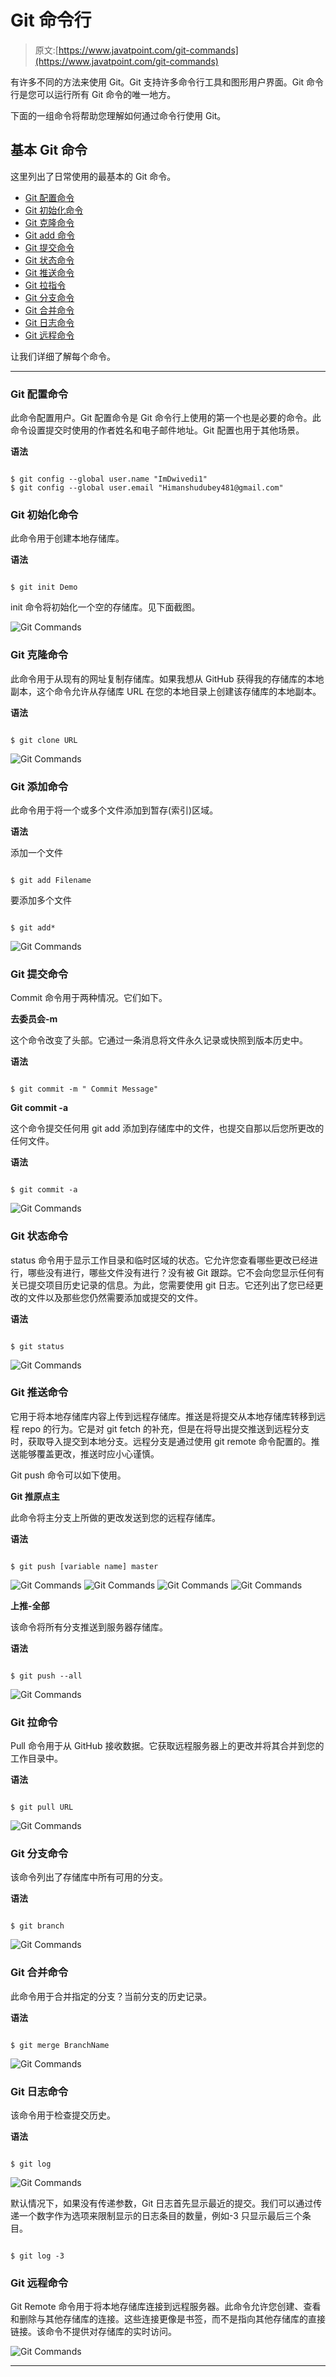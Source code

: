 # Git 命令行

> 原文:[https://www.javatpoint.com/git-commands](https://www.javatpoint.com/git-commands)

有许多不同的方法来使用 Git。Git 支持许多命令行工具和图形用户界面。Git 命令行是您可以运行所有 Git 命令的唯一地方。

下面的一组命令将帮助您理解如何通过命令行使用 Git。

## 基本 Git 命令

这里列出了日常使用的最基本的 Git 命令。

*   [Git 配置命令](#config-command)
*   [Git 初始化命令](#init-command)
*   [Git 克隆命令](#clone-command)
*   [Git add 命令](#add-command)
*   [Git 提交命令](#commit-command)
*   [Git 状态命令](#status-command)
*   [Git 推送命令](#push-command)
*   [Git 拉指令](#pull-command)
*   [Git 分支命令](#branch-command)
*   [Git 合并命令](#merge-command)
*   [Git 日志命令](#log-command)
*   [Git 远程命令](#remote-command)

让我们详细了解每个命令。

* * *

### Git 配置命令

此命令配置用户。Git 配置命令是 Git 命令行上使用的第一个也是必要的命令。此命令设置提交时使用的作者姓名和电子邮件地址。Git 配置也用于其他场景。

**语法**

```

$ git config --global user.name "ImDwivedi1"
$ git config --global user.email "Himanshudubey481@gmail.com"

```

### Git 初始化命令

此命令用于创建本地存储库。

**语法**

```

$ git init Demo

```

init 命令将初始化一个空的存储库。见下面截图。

![Git Commands](../Images/9875728351760ca5f77966ef21f6066b.png)

### Git 克隆命令

此命令用于从现有的网址复制存储库。如果我想从 GitHub 获得我的存储库的本地副本，这个命令允许从存储库 URL 在您的本地目录上创建该存储库的本地副本。

**语法**

```

$ git clone URL

```

![Git Commands](../Images/bd374740ab61fa70791229dc6a432c4c.png)

### Git 添加命令

此命令用于将一个或多个文件添加到暂存(索引)区域。

**语法**

添加一个文件

```

$ git add Filename

```

要添加多个文件

```

$ git add*

```

![Git Commands](../Images/2167b3b5b5610e418740e24ccb77ab07.png)

### Git 提交命令

Commit 命令用于两种情况。它们如下。

**去委员会-m**

这个命令改变了头部。它通过一条消息将文件永久记录或快照到版本历史中。

**语法**

```

$ git commit -m " Commit Message"

```

**Git commit -a**

这个命令提交任何用 git add 添加到存储库中的文件，也提交自那以后您所更改的任何文件。

**语法**

```

$ git commit -a

```

![Git Commands](../Images/344e66f8dec35bad279d97f9c91a0659.png)

### Git 状态命令

status 命令用于显示工作目录和临时区域的状态。它允许您查看哪些更改已经进行，哪些没有进行，哪些文件没有进行？没有被 Git 跟踪。它不会向您显示任何有关已提交项目历史记录的信息。为此，您需要使用 git 日志。它还列出了您已经更改的文件以及那些您仍然需要添加或提交的文件。

**语法**

```

$ git status

```

![Git Commands](../Images/be54790189a055d2db0dbaf3c593b6fb.png)

### Git 推送命令

它用于将本地存储库内容上传到远程存储库。推送是将提交从本地存储库转移到远程 repo 的行为。它是对 git fetch 的补充，但是在将导出提交推送到远程分支时，获取导入提交到本地分支。远程分支是通过使用 git remote 命令配置的。推送能够覆盖更改，推送时应小心谨慎。

Git push 命令可以如下使用。

**Git 推原点主**

此命令将主分支上所做的更改发送到您的远程存储库。

**语法**

```

$ git push [variable name] master

```

![Git Commands](../Images/b4d219e664b4d612b5ef4484b8b5b3ce.png)
![Git Commands](../Images/3fee09110acbfd971316a38aa5537174.png)
![Git Commands](../Images/e42e50bd490a39b0a2cba58d703dc1c8.png)
![Git Commands](../Images/7bb33b64529688e7e849015e9829d540.png)

**上推-全部**

该命令将所有分支推送到服务器存储库。

**语法**

```

$ git push --all

```

![Git Commands](../Images/81f8fec03e764c516360349972191d9e.png)

### Git 拉命令

Pull 命令用于从 GitHub 接收数据。它获取远程服务器上的更改并将其合并到您的工作目录中。

**语法**

```

$ git pull URL

```

![Git Commands](../Images/3fbc19fd1e7916aff045602bac72a651.png)

### Git 分支命令

该命令列出了存储库中所有可用的分支。

**语法**

```

$ git branch

```

![Git Commands](../Images/0ba81ae422a9aba3f80069365c19bd0b.png)

### Git 合并命令

此命令用于合并指定的分支？当前分支的历史记录。

**语法**

```

$ git merge BranchName

```

![Git Commands](../Images/aa694ffca7042ead447c3e8a9c307976.png)

### Git 日志命令

该命令用于检查提交历史。

**语法**

```

$ git log

```

![Git Commands](../Images/6d38b5dd77e8aed5912f7cb88cc178af.png)

默认情况下，如果没有传递参数，Git 日志首先显示最近的提交。我们可以通过传递一个数字作为选项来限制显示的日志条目的数量，例如-3 只显示最后三个条目。

```

$ git log -3

```

### Git 远程命令

Git Remote 命令用于将本地存储库连接到远程服务器。此命令允许您创建、查看和删除与其他存储库的连接。这些连接更像是书签，而不是指向其他存储库的直接链接。该命令不提供对存储库的实时访问。

![Git Commands](../Images/6b01c618b38a47608823e2b422586aeb.png)

* * *
